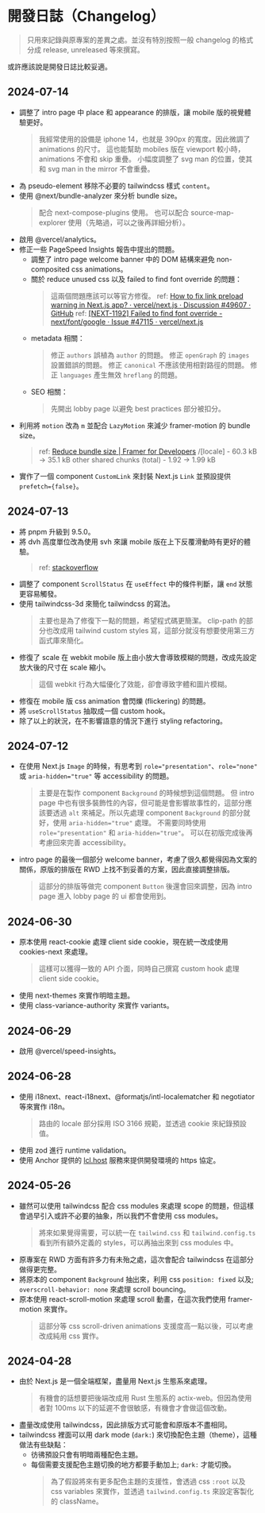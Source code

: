 # 開發日誌（Changelog）

> 只用來記錄與原專案的差異之處。並沒有特別按照一般 changelog 的格式分成 release, unreleased 等來撰寫。

或許應該說是開發日誌比較妥適。

## 2024-07-14

- 調整了 intro page 中 place 和 appearance 的排版，讓 mobile 版的視覺體驗更好。
  > 我經常使用的設備是 iphone 14，也就是 390px 的寬度。因此微調了 animations 的尺寸。
  > 這也能幫助 mobiles 版在 viewport 較小時，animations 不會和 skip 重疊。
  > 小幅度調整了 svg man 的位置，使其和 svg man in the mirror 不會重疊。
- 為 pseudo-element 移除不必要的 tailwindcss 樣式 `content`。
- 使用 @next/bundle-analyzer 來分析 bundle size。
  > 配合 next-compose-plugins 使用。
  > 也可以配合 source-map-explorer 使用（先略過，可以之後再詳細分析）。
- 啟用 @vercel/analytics。
- 修正一些 PageSpeed Insights 報告中提出的問題。
  - 調整了 intro page welcome banner 中的 DOM 結構來避免 non-composited css animations。
  - 關於 reduce unused css 以及 failed to find font override 的問題：
    > 這兩個問題應該可以等官方修復。
    > ref: [How to fix link preload warning in Next.js app? · vercel/next.js · Discussion #49607 · GitHub](https://github.com/vercel/next.js/discussions/49607)
    > ref: [[NEXT-1192] Failed to find font override - next/font/google · Issue #47115 · vercel/next.js](https://github.com/vercel/next.js/issues/47115)
  - metadata 相關：
    > 修正 `authors` 誤植為 `author` 的問題。
    > 修正 `openGraph` 的 `images` 設置錯誤的問題。
    > 修正 `canonical` 不應該使用相對路徑的問題。
    > 修正 `languages` 產生無效 `hreflang` 的問題。
  - SEO 相關：
    > 先開出 lobby page 以避免 best practices 部分被扣分。
- 利用將 `motion` 改為 `m` 並配合 `LazyMotion` 來減少 framer-motion 的 bundle size。
  > ref: [Reduce bundle size | Framer for Developers](https://www.framer.com/motion/guide-reduce-bundle-size/)
  > /[locale] - 60.3 kB -> 35.1 kB
  > other shared chunks (total) - 1.92 -> 1.99 kB
- 實作了一個 component `CustomLink` 來封裝 Next.js `Link` 並預設提供 `prefetch={false}`。

## 2024-07-13

- 將 pnpm 升級到 9.5.0。
- 將 dvh 高度單位改為使用 svh 來讓 mobile 版在上下反覆滑動時有更好的體驗。
  > ref: [stackoverflow](https://stackoverflow.com/questions/37112218/css3-100vh-not-constant-in-mobile-browser?page=2&tab=scoredesc)
- 調整了 component `ScrollStatus` 在 `useEffect` 中的條件判斷，讓 `end` 狀態更容易觸發。
- 使用 tailwindcss-3d 來簡化 tailwindcss 的寫法。
  > 主要也是為了修復下一點的問題，希望程式碼更簡潔。
  > clip-path 的部分也改成用 tailwind custom styles 寫，這部分就沒有想要使用第三方函式庫來簡化。
- 修復了 scale 在 webkit mobile 版上由小放大會導致模糊的問題，改成先設定放大後的尺寸在 scale 縮小。
  > 這個 webkit 行為大幅優化了效能，卻會導致字體和圖片模糊。
- 修復在 mobile 版 css animation 會閃爍 (flickering) 的問題。
- 將 `useScrollStatus` 抽取成一個 custom hook。
- 除了以上的狀況，在不影響語意的情況下進行 styling refactoring。

## 2024-07-12

- 在使用 Next.js `Image` 的時候，有思考到 `role="presentation"`、`role="none"` 或 `aria-hidden="true"` 等 accessibility 的問題。
  > 主要是在製作 component `Background` 的時候想到這個問題。
  > 但 intro page 中也有很多裝飾性的內容，但可能是會影響故事性的，這部分應該要透過 `alt` 來補足。所以先處理 component `Background` 的部分就好，使用 `aria-hidden="true"` 處理。
  > 不需要同時使用 `role="presentation"` 和 `aria-hidden="true"`。
  > 可以在初版完成後再考慮回來完善 accessibility。
- intro page 的最後一個部分 welcome banner，考慮了很久都覺得因為文案的關係，原版的排版在 RWD 上找不到妥善的方案，因此直接調整排版。
  > 這部分的排版等做完 component `Button` 後還會回來調整，因為 intro page 進入 lobby page 的 ui 都會使用到。

## 2024-06-30

- 原本使用 react-cookie 處理 client side cookie，現在統一改成使用 cookies-next 來處理。
  > 這樣可以獲得一致的 API 介面，同時自己撰寫 custom hook 處理 client side cookie。
- 使用 next-themes 來實作明暗主題。
- 使用 class-variance-authority 來實作 variants。

## 2024-06-29

- 啟用 @vercel/speed-insights。

## 2024-06-28

- 使用 i18next、react-i18next、@formatjs/intl-localematcher 和 negotiator 等來實作 i18n。
  > 路由的 locale 部分採用 ISO 3166 規範，並透過 cookie 來紀錄預設值。
- 使用 zod 進行 runtime validation。
- 使用 Anchor 提供的 [lcl.host](https://lcl.host/) 服務來提供開發環境的 https 協定。

## 2024-05-26

- 雖然可以使用 tailwindcss 配合 css modules 來處理 scope 的問題，但這樣會過早引入或許不必要的抽象，所以我們不會使用 css modules。
  > 將來如果覺得需要，可以統一在 `tailwind.css` 和 `tailwind.config.ts` 看到所有額外定義的 styles，可以再抽出來到 css modules 中。
- 原專案在 RWD 方面有許多力有未殆之處，這次會配合 tailwindcss 在這部分做得更完整。
- 將原本的 component `Background` 抽出來，利用 css `position: fixed` 以及; `overscroll-behavior: none` 來處理 scroll bouncing。
- 原本使用 react-scroll-motion 來處理 scroll 動畫，在這次我們使用 framer-motion 來實作。
  > 這部分等 css scroll-driven animations 支援度高一點以後，可以考慮改成純用 css 實作。

## 2024-04-28

- 由於 Next.js 是一個全端框架，盡量用 Next.js 生態系來處理。
  > 有機會的話想要把後端改成用 Rust 生態系的 actix-web。但因為使用者對 100ms 以下的延遲不會很敏感，有機會才會做這個改動。
- 盡量改成使用 tailwindcss，因此排版方式可能會和原版本不盡相同。
- tailwindcss 裡面可以用 dark mode (`dark:`) 來切換配色主題（theme），這種做法有些缺點：
  - 彷彿預設只會有明暗兩種配色主題。
  - 每個需要支援配色主題切換的地方都要手動加上; `dark:` 才能切換。
    > 為了假設將來有更多配色主題的支援性，會透過 css `:root` 以及 css variables 來實作，並透過 `tailwind.config.ts` 來設定客製化的 className。

